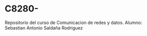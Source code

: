 # C8280-
Repositorio del curso de Comunicacion de redes y datos. Alumno: Sebastian Antonio Saldaña Rodriguez
